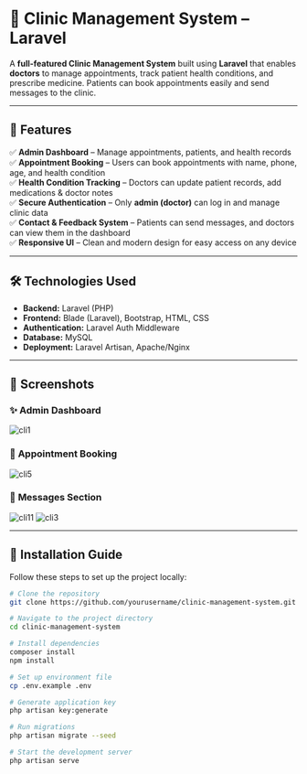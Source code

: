 # 🏥 Clinic Management System – Laravel

A **full-featured Clinic Management System** built using **Laravel** that enables **doctors** to manage appointments, track patient health conditions, and prescribe medicine. Patients can book appointments easily and send messages to the clinic.

---

## 🚀 Features
✅ **Admin Dashboard** – Manage appointments, patients, and health records  
✅ **Appointment Booking** – Users can book appointments with name, phone, age, and health condition  
✅ **Health Condition Tracking** – Doctors can update patient records, add medications & doctor notes  
✅ **Secure Authentication** – Only **admin (doctor)** can log in and manage clinic data  
✅ **Contact & Feedback System** – Patients can send messages, and doctors can view them in the dashboard  
✅ **Responsive UI** – Clean and modern design for easy access on any device  

---

## 🛠 Technologies Used
- **Backend:** Laravel (PHP)
- **Frontend:** Blade (Laravel), Bootstrap, HTML, CSS
- **Authentication:** Laravel Auth Middleware
- **Database:** MySQL
- **Deployment:** Laravel Artisan, Apache/Nginx

---

## 📸 Screenshots  
### ✨ **Admin Dashboard**
![cli1](https://github.com/user-attachments/assets/a9d97f0e-cb6d-4db9-8c2e-3a8a1f5a738b)

### 📅 **Appointment Booking**
![cli5](https://github.com/user-attachments/assets/0530eff3-bcb5-4891-bf8d-9054f36cc894)

### 📩 **Messages Section**
![cli11](https://github.com/user-attachments/assets/db28eac1-33d8-475f-880d-1a1354243796)
![cli3](https://github.com/user-attachments/assets/ca0731be-ae38-4164-8909-a12e06506a94)

---

## 🚀 Installation Guide
Follow these steps to set up the project locally:

```bash
# Clone the repository
git clone https://github.com/yourusername/clinic-management-system.git

# Navigate to the project directory
cd clinic-management-system

# Install dependencies
composer install
npm install

# Set up environment file
cp .env.example .env

# Generate application key
php artisan key:generate

# Run migrations
php artisan migrate --seed

# Start the development server
php artisan serve
